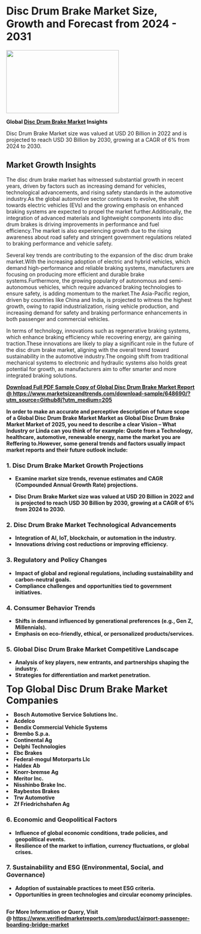 <H1>Disc Drum Brake Market Size, Growth and Forecast from 2024 - 2031</H1><img class="aligncenter size-medium wp-image-584254" src="https://thirdeyenews.in/wp-content/uploads/2024/09/Global-Market-Research-300x168.jpeg" alt="" width="300" height="168" /><p><strong>Global&nbsp;<a href="https://www.marketsizeandtrends.com/download-sample/648690/?utm_source=Github8j?utm_medium=205">Disc Drum Brake Market</a> Insights</strong></p><p>Disc Drum Brake Market size was valued at USD 20 Billion in 2022 and is projected to reach USD 30 Billion by 2030, growing at a CAGR of 6% from 2024 to 2030.</p><p><h2>Market Growth Insights</h2> <p>The disc drum brake market has witnessed substantial growth in recent years, driven by factors such as increasing demand for vehicles, technological advancements, and rising safety standards in the automotive industry.As the global automotive sector continues to evolve, the shift towards electric vehicles (EVs) and the growing emphasis on enhanced braking systems are expected to propel the market further.Additionally, the integration of advanced materials and lightweight components into disc drum brakes is driving improvements in performance and fuel efficiency.The market is also experiencing growth due to the rising awareness about road safety and stringent government regulations related to braking performance and vehicle safety.</p> <p><strong><a href="#"></a></strong></p> <p>Several key trends are contributing to the expansion of the disc drum brake market.With the increasing adoption of electric and hybrid vehicles, which demand high-performance and reliable braking systems, manufacturers are focusing on producing more efficient and durable brake systems.Furthermore, the growing popularity of autonomous and semi-autonomous vehicles, which require advanced braking technologies to ensure safety, is adding momentum to the market.The Asia-Pacific region, driven by countries like China and India, is projected to witness the highest growth, owing to rapid industrialization, rising vehicle production, and increasing demand for safety and braking performance enhancements in both passenger and commercial vehicles.</p> <p>In terms of technology, innovations such as regenerative braking systems, which enhance braking efficiency while recovering energy, are gaining traction.These innovations are likely to play a significant role in the future of the disc drum brake market, aligning with the overall trend toward sustainability in the automotive industry.The ongoing shift from traditional mechanical systems to electronic and hydraulic systems also holds great potential for growth, as manufacturers aim to offer smarter and more integrated braking solutions.</p> <p><strong><a href="#"></p><p><span class=""><strong>Download Full PDF Sample Copy of Global Disc Drum Brake Market Report</strong> @ <a href="https://www.marketsizeandtrends.com/download-sample/648690/?utm_source=Github8j?utm_medium=205" target="_blank">https://www.marketsizeandtrends.com/download-sample/648690/?utm_source=Github8j?utm_medium=205</a></span></p><p>In order to make an accurate and perceptive description of future scope of a Global&nbsp;Disc Drum Brake Market Market as Global&nbsp;Disc Drum Brake Market Market of 2025, you need to describe a clear Vision &ndash; What Industry or Linda can you think of for example: Quote from a Technology, healthcare, automotive, renewable energy, name the market you are Reffering to.However, some general trends and factors usually impact market reports and their future outlook include:</p><h3>1.&nbsp;<strong>Disc Drum Brake Market Growth Projections</strong></h3><ul><li>Examine market size trends, revenue estimates and CAGR (Compounded Annual Growth Rate) projections.</li><li><p>Disc Drum Brake Market size was valued at USD 20 Billion in 2022 and is projected to reach USD 30 Billion by 2030, growing at a CAGR of 6% from 2024 to 2030.</p></li></ul><h3>2.&nbsp;<strong>Disc Drum Brake Market Technological Advancements</strong></h3><ul><li>Integration of AI, IoT, blockchain, or automation in the industry.</li><li>Innovations driving cost reductions or improving efficiency.</li></ul><h3>3.&nbsp;<strong>Regulatory and Policy Changes</strong></h3><ul><li>Impact of global and regional regulations, including sustainability and carbon-neutral goals.</li><li>Compliance challenges and opportunities tied to government initiatives.</li></ul><h3>4.&nbsp;<strong>Consumer Behavior Trends</strong></h3><ul><li>Shifts in demand influenced by generational preferences (e.g., Gen Z, Millennials).</li><li>Emphasis on eco-friendly, ethical, or personalized products/services.</li></ul><h3>5.&nbsp;<strong>Global Disc Drum Brake Market Competitive Landscape</strong></h3><ul><li>Analysis of key players, new entrants, and partnerships shaping the industry.</li><li>Strategies for differentiation and market penetration.</li></ul><p data-pm-slice="1 1 []"><span style="color: inherit; font-family: inherit; font-size: 25px;">Top Global Disc Drum Brake Market Companies</span></p><div class="" data-test-id=""><p><li>Bosch Automotive Service Solutions Inc.</li><li> Acdelco</li><li> Bendix Commercial Vehicle Systems</li><li> Brembo S.p.a.</li><li> Continental Ag</li><li> Delphi Technologies</li><li> Ebc Brakes</li><li> Federal-mogul Motorparts Llc</li><li> Haldex Ab</li><li> Knorr-bremse Ag</li><li> Meritor Inc.</li><li> Nisshinbo Brake Inc.</li><li> Raybestos Brakes</li><li> Trw Automotive</li><li> Zf Friedrichshafen Ag</li></p></div><h3>6.&nbsp;<strong>Economic and Geopolitical Factors</strong></h3><ul><li>Influence of global economic conditions, trade policies, and geopolitical events.</li><li>Resilience of the market to inflation, currency fluctuations, or global crises.</li></ul><h3>7.&nbsp;<strong>Sustainability and ESG (Environmental, Social, and Governance)</strong></h3><ul><li>Adoption of sustainable practices to meet ESG criteria.</li><li>Opportunities in green technologies and circular economy principles.</li></ul><h2><strong style="font-size: 14px;">For More Information or Query, Visit @&nbsp;</strong><a style="background-color: #ffffff; font-size: 14px;" href="https://www.marketsizeandtrends.com/report/disc-drum-brake-market/" target="_blank">https://www.verifiedmarketreports.com/product/airport-passenger-boarding-bridge-market</a></h2>
